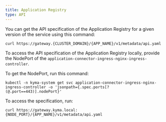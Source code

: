 ```yaml
---
title: Application Registry
type: API
---
```


You can get the API specification of the Application Registry for a given version of the service using this command:
``` console
curl https://gateway.{CLUSTER_DOMAIN}/{APP_NAME}/v1/metadata/api.yaml
```

To access the API specification of the Application Registry locally, provide the NodePort of the `application-connector-ingress-nginx-ingress-controller`.

To get the NodePort, run this command:

``` console
kubectl -n kyma-system get svc application-connector-ingress-nginx-ingress-controller -o 'jsonpath={.spec.ports[?(@.port==443)].nodePort}'
```

To access the specification, run:

``` console
curl https://gateway.kyma.local:{NODE_PORT}/{APP_NAME}/v1/metadata/api.yaml
```
